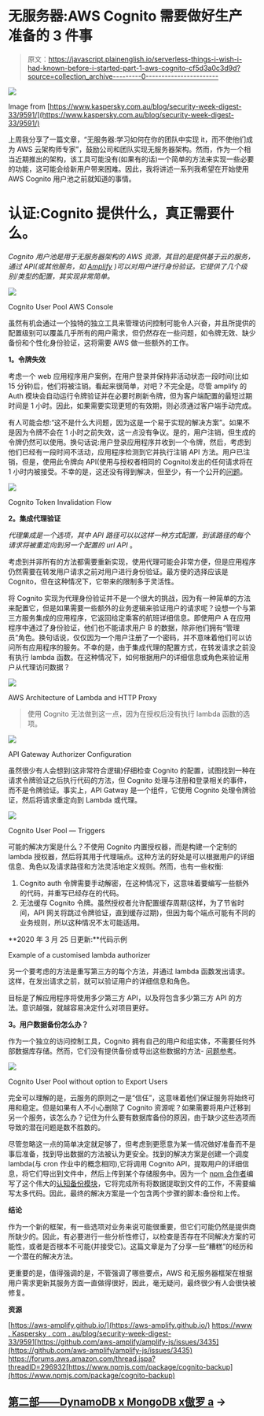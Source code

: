 # 无服务器:AWS Cognito 需要做好生产准备的 3 件事

> 原文：<https://javascript.plainenglish.io/serverless-things-i-wish-i-had-known-before-i-started-part-1-aws-cognito-cf5d3a0c3d9d?source=collection_archive---------0----------------------->

![](img/780fc60c4d8f90effeee498b4d92df8d.png)

Image from [https://www.kaspersky.com.au/blog/security-week-digest-33/9591/](https://www.kaspersky.com.au/blog/security-week-digest-33/9591/)

上周我分享了一篇文章，“无服务器:学习如何在你的团队中实现 it，而不使他们成为 AWS 云架构师专家”，鼓励公司和团队实现无服务器架构。然而，作为一个相当近期推出的架构，该工具可能没有(如果有的话)一个简单的方法来实现一些必要的功能，这可能会给新用户带来困难。因此，我将讲述一系列我希望在开始使用 AWS Cognito 用户池之前就知道的事情。

# **认证:Cognito 提供什么，真正需要什么。**

*Cognito 用户池是用于无服务器架构的 AWS 资源，其目的是提供基于云的服务，通过 API(或其他服务，如* [*Amplify*](https://aws-amplify.github.io/) *)可以对用户进行身份验证。它提供了几个级别/类型的配置，其实现非常简单。*

![](img/d3f81e0f7957d92730caaac4897b1d1f.png)

Cognito User Pool AWS Console

虽然有机会通过一个独特的独立工具来管理访问控制可能令人兴奋，并且所提供的配置级别可以覆盖几乎所有的用户需求，但仍然存在一些问题，如令牌无效、缺少备份和个性化身份验证，这将需要 AWS 做一些额外的工作。

**1。令牌失效**

考虑一个 web 应用程序用户案例，在用户登录并保持非活动状态一段时间(比如 15 分钟)后，他们将被注销。看起来很简单，对吧？不完全是。尽管 amplify 的 Auth 模块会自动运行令牌验证并在必要时刷新令牌，但为客户端配置的最短过期时间是 1 小时。因此，如果需要实现更短的有效期，则必须通过客户端手动完成。

有人可能会想:“这不是什么大问题，因为这是一个易于实现的解决方案”。如果不是因为令牌不会在 1 小时之前失效，这一点没有争议。是的，用户注销，但生成的令牌仍然可以使用。换句话说:用户登录应用程序并收到一个令牌，然后，考虑到他们已经有一段时间不活动，应用程序检测到它并执行注销 API 方法。用户已注销，但是，使用此令牌向 API(使用与授权者相同的 Cognito)发出的任何请求将在 1 小时内被接受。不幸的是，这还没有得到解决，但至少，有一个公开的[问题](https://github.com/aws-amplify/amplify-js/issues/3435)。

![](img/5a4edd74ee2c49f1597f32e5d97f5af5.png)

Cognito Token Invalidation Flow

**2。集成代理验证**

*代理集成是一个选项，其中 API 路径可以以这样一种方式配置，到该路径的每个请求将被重定向到另一个配置的 url API* 。

考虑到并非所有的方法都需要重新实现，使用代理可能会非常方便，但是应用程序仍然需要在转发用户请求之前对用户进行身份验证。最方便的选择应该是 Cognito，但在这种情况下，它带来的限制多于灵活性。

将 Cognito 实现为代理身份验证并不是一个很大的挑战，因为有一种简单的方法来配置它，但是如果需要一些额外的业务逻辑来验证用户的请求呢？设想一个与第三方服务集成的应用程序，它返回给定乘客的航班详细信息。即使用户 A 在应用程序中通过了身份验证，他们也不能请求用户 B 的数据，除非他们拥有“管理员”角色。换句话说，仅仅因为一个用户注册了一个密码，并不意味着他们可以访问所有应用程序的服务。不幸的是，由于集成代理的配置方式，在转发请求之前没有执行 lambda 函数。在这种情况下，如何根据用户的详细信息或角色来验证用户从代理访问数据？

![](img/48c7c8b9ea6fb18062ccb8f91059033e.png)

AWS Architecture of Lambda and HTTP Proxy

> 使用 Cognito 无法做到这一点，因为在授权后没有执行 lambda 函数的选项。

![](img/c2bbc975ab92394f311779b5c0ea0701.png)

API Gateway Authorizer Configuration

虽然很少有人会想到(这非常符合逻辑)仔细检查 Cognito 的配置，试图找到一种在请求令牌验证之后执行代码的方法，但 Cognito 处理与注册和登录相关的事件，而不是令牌验证。事实上，API Gatway 是一个组件，它使用 Cognito 处理令牌验证，然后将请求重定向到 Lambda 或代理。

![](img/c85282c598538ab5de66fee0232bfe14.png)

Cognito User Pool — Triggers

可能的解决方案是什么？不使用 Cognito 内置授权器，而是构建一个定制的 lambda 授权器，然后将其用于代理端点。这种方法的好处是可以根据用户的详细信息、角色以及请求路径和方法灵活地定义规则。然而，也有一些权衡:

1.  Cognito auth 令牌需要手动解密，在这种情况下，这意味着要编写一些额外的代码，并重写已经存在的代码。
2.  无法缓存 Cognito 令牌。虽然授权者允许配置缓存周期(这样，为了节省时间，API 网关将跳过令牌验证，直到缓存过期)，但因为每个端点可能有不同的业务规则，所以这种情况不太可能适用。

**2020 年 3 月 25 日更新:**代码示例

Example of a customised lambda authorizer

另一个要考虑的方法是重写第三方的每个方法，并通过 lambda 函数发出请求。这样，在发出请求之前，就可以验证用户的详细信息和角色。

目标是了解应用程序将使用多少第三方 API，以及将包含多少第三方 API 的方法。意识越强，就越容易决定什么对项目更好。

**3。用户数据备份怎么办？**

作为一个独立的访问控制工具，Cognito 拥有自己的用户和组实体，不需要任何外部数据库存储。然而，它们没有提供备份或导出这些数据的方法- [问题参考](https://forums.aws.amazon.com/thread.jspa?threadID=296932)。

![](img/27701cddca95fa5fb8ff2359f21ec868.png)

Cognito User Pool without option to Export Users

完全可以理解的是，云服务的原则之一是“信任”，这意味着他们保证服务将始终可用和稳定。但是如果有人不小心删除了 Cognito 资源呢？如果需要将用户迁移到另一个服务，该怎么办？记住为什么要有数据库备份的原因，由于缺少这些选项而导致的潜在问题是数不胜数的。

尽管忽略这一点的简单决定就足够了，但考虑到更愿意为某一情况做好准备而不是事后准备，找到导出数据的方法被认为更安全。找到的解决方案是创建一个调度 lambda(与 cron 作业中的概念相同),它将调用 Cognito API，提取用户的详细信息，将它们导出到文件中，然后上传到某个存储服务中。因为一个 [npm 合作者](https://www.npmjs.com/~mifi)编写了这个伟大的[认知备份模块](https://www.npmjs.com/package/cognito-backup)，它将完成所有将数据提取到文件的工作，不需要编写太多代码。因此，最终的解决方案是一个包含两个步骤的脚本:备份和上传。

**结论**

作为一个新的框架，有一些选项对业务来说可能很重要，但它们可能仍然是提供商所缺少的。因此，有必要进行一些分析性修订，以检查是否存在不同解决方案的可能性，或者是否根本不可能(并接受它)。这篇文章是为了分享一些“糟糕”的经历和一个潜在的解决方法。

更重要的是，值得强调的是，不管强调了哪些要点，AWS 和无服务器框架在根据用户需求更新其服务方面一直做得很好，因此，毫无疑问，最终很少有人会很快被修复。

**资源**

[https://aws-amplify.github.io/](https://aws-amplify.github.io/)
[https://www . Kaspersky . com . au/blog/security-week-digest-33/9591](https://www.kaspersky.com.au/blog/security-week-digest-33/9591/)[https://github.com/aws-amplify/amplify-js/issues/3435](https://github.com/aws-amplify/amplify-js/issues/3435)
https://forums.aws.amazon.com/thread.jspa?threadID=296932[https://www.npmjs.com/package/cognito-backup](https://www.npmjs.com/package/cognito-backup)

## [**第二部——DynamoDB x MongoDB x**傲罗 **a**](https://medium.com/@cbernardes/serverless-things-i-wish-i-had-known-part-2-dynamodb-x-mongodb-x-aurora-serverless-1053cfddff36?source=friends_link&sk=a0891772e2c260bdcbd4cd365d91254d) **→**